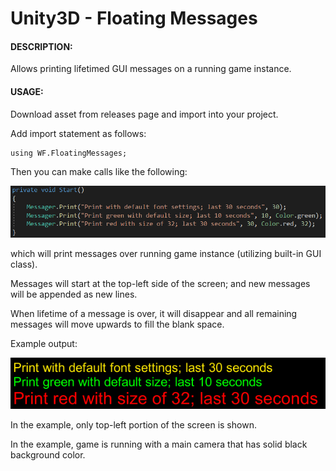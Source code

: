 # Unity3D - Floating Messages

#### DESCRIPTION:

Allows printing lifetimed GUI messages on a running game instance. 

#### USAGE:

Download asset from releases page and import into your project.

Add import statement as follows:

```
using WF.FloatingMessages;
```

Then you can make calls like the following:

![](/Readme/Code_Example.png)

which will print messages over running game instance (utilizing built-in GUI class). 

Messages will start at the top-left side of the screen; and new messages will be appended as new lines.

When lifetime of a message is over, it will disappear and all remaining messages will move upwards to fill the blank space.


Example output:

![](/Readme/InGame_Example.png)

In the example, only top-left portion of the screen is shown. 

In the example, game is running with a main camera that has solid black background color.